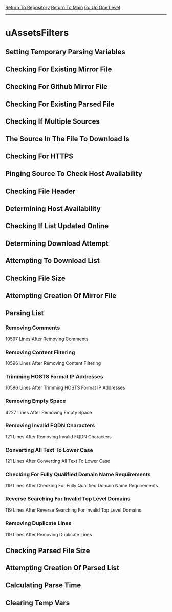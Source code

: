 [Return To Repository](https://github.com/deathbybandaid/piholeparser/)
[Return To Main](https://github.com/deathbybandaid/piholeparser/blob/master/RecentRunLogs/Mainlog.md)
[Go Up One Level](https://github.com/deathbybandaid/piholeparser/blob/master/RecentRunLogs/TopLevelScripts/30-Processing-External-Blacklists.md)
____________________________________
# uAssetsFilters
## Setting Temporary Parsing Variables
## Checking For Existing Mirror File
## Checking For Github Mirror File
## Checking For Existing Parsed File
## Checking If Multiple Sources
## The Source In The File To Download Is
## Checking For HTTPS
## Pinging Source To Check Host Availability
## Checking File Header
## Determining Host Availability
## Checking If List Updated Online
## Determining Download Attempt
## Attempting To Download List
## Checking File Size
## Attempting Creation Of Mirror File
## Parsing List
### Removing Comments
10597 Lines After Removing Comments
### Removing Content Filtering
10596 Lines After Removing Content Filtering
### Trimming HOSTS Format IP Addresses
10596 Lines After Trimming HOSTS Format IP Addresses
### Removing Empty Space
4227 Lines After Removing Empty Space
### Removing Invalid FQDN Characters
121 Lines After Removing Invalid FQDN Characters
### Converting All Text To Lower Case
121 Lines After Converting All Text To Lower Case
### Checking For Fully Qualified Domain Name Requirements
119 Lines After Checking For Fully Qualified Domain Name Requirements
### Reverse Searching For Invalid Top Level Domains
119 Lines After Reverse Searching For Invalid Top Level Domains
### Removing Duplicate Lines
119 Lines After Removing Duplicate Lines
## Checking Parsed File Size
## Attempting Creation Of Parsed List
## Calculating Parse Time
## Clearing Temp Vars
